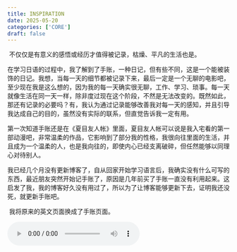 ```yaml
---
title: INSPIRATION
date: 2025-05-20
categories: ['CORE']
draft: false
---
```


​	不仅仅是有意义的感悟或经历才值得被记录，枯燥、平凡的生活也是。

​	在学习日语的过程中，我了解到了手账，一种日记，但有些不同，这是一个能被装饰的日记。我想，当每一天的细节都被记录下来，最后一定是一个无聊的电影吧，至少现在我是这么想的，因为我的每一天确实很无聊，工作、学习、琐事。每一天就像生活在同一天一样，除非度过现在这个阶段，不然是无法改变的。既然如此，那还有记录的必要吗？有，我认为通过记录能够改善我对每一天的感知，并且引导我达成自己的目的，虽然没有实际的联系，但直觉告诉我一定有用。

​	第一次知道手账还是在《夏目友人帐》里面，夏目友人帐可以说是我入宅看的第一部动漫吧，非常温柔的作品，它影响到了部分我的性格，我很向往里面的生活，并且成为一个温柔的人，也是我向往的，即使内心已经支离破碎，但任然能够以同理心对待别人。

​	我已经几个月没有更新博客了，自从回家开始学习语言后，我确实没有什么可写的东西，最近朋友突然开始记手账了，原因是几年前买了手账一直没有利用起来。这启发了我，我的博客好久没有用过了，所以为了让博客能够更新下去，证明我还没死，就更新手账吧。

​	我将原来的英文页面换成了手账页面。

<audio controls autoplay>
  <source src="/audios/Gymnopedies.mp3" type="audio/mpeg">
  Your browser does not support the audio tag.
</audio>

